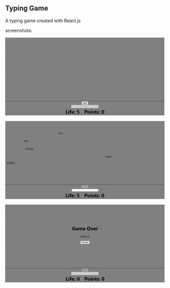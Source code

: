 ## Typing Game

<p>A typing game created with React.js</p>
<p>screenshots:</p>

![start](https://github.com/kaiRO99/typing_game/blob/main/screenshots/start.JPG "start")

![gameplay](https://github.com/kaiRO99/typing_game/blob/main/screenshots/gameplay.JPG "gameplay")

![endgame](https://github.com/kaiRO99/typing_game/blob/main/screenshots/endgame.JPG "endgame")
